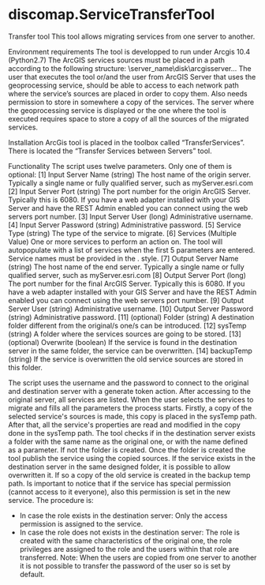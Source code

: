 # discomap.ServiceTransferTool
Transfer tool
This tool allows migrating services from one server to another. 
	
Environment requirements
The tool is developped to run under Arcgis 10.4 (Python2.7)
The ArcGIS services sources must be placed in a path according to the following structure: \\server_name\disk\arcgisserver\...
The user that executes the tool or/and the user from ArcGIS Server that uses the geoprocessing service, should be able to access to each network path where the service’s sources are placed in order to copy them. Also needs permission to store in somewhere a copy of the services. 
The server where the geoprocessing service is displayed or the one where the tool is executed requires space to store a copy of all the sources of the migrated services.

Installation
ArcGis tool is placed in the toolbox called “TransferServices”. There is located the “Transfer Services between Servers” tool.


Functionality
The script uses twelve parameters. Only one of them is optional:
[1] Input Server Name (string)
The host name of the origin server. Typically a single name or fully qualified server, such as myServer.esri.com
[2] Input Server Port (string)
The port number for the origin ArcGIS Server. Typically this is 6080. If you have a web adapter installed with your GIS Server and have the REST Admin enabled you can connect using the web servers port number.
[3] Input Server User (long)
Administrative username.
[4] Input Server Password (string) 
Administrative password.
[5] Service Type (string)
The type of the service to migrate.
[6] Services (Multiple Value)
One or more services to perform an action on. The tool will autopopulate with a list of services when the first 5 parameters are entered. Service names must be provided in the <ServiceName>.<ServiceType> style.
[7] Output Server Name (string)
The host name of the end server. Typically a single name or fully qualified server, such as myServer.esri.com
[8] Output Server Port (long)
The port number for the final ArcGIS Server. Typically this is 6080. If you have a web adapter installed with your GIS Server and have the REST Admin enabled you can connect using the web servers port number.
[9] Output Server User (string)
Administrative username.
[10] Output Server Password (string)
Administrative password.
[11] (optional) Folder (string)
A destination folder different from the original/s one/s can be introduced.
[12] sysTemp (string)
A folder where the services sources are going to be stored.
[13] (optional) Overwrite (boolean)
If the service is found in the destination server in the same folder, the service can be overwritten.
[14] backupTemp (string)
If the service is overwritten the old service sources are stored in this folder.


The script uses the username and the password to connect to the original and destination server with a generate token action. After accessing to the original server, all services are listed. When the user selects the services to migrate and fills all the parameters the process starts.
Firstly, a copy of the selected service's sources is made, this copy is placed in the sysTemp path. After that, all the service's properties are read and modified in the copy done in the sysTemp path. 
The tool checks if in the destination server exists a folder with the same name as the original one, or with the name defined as a parameter. If not the folder is created. Once the folder is created the tool publish the service using the copied sources. 
If the service exists in the destination server in the same designed folder, it is possible to allow overwritten it. If so a copy of the old service is created in the backup temp path.
Is important to notice that if the service has special permission (cannot access to it everyone), also this permission is set in the new service. The procedure is: 
-	In case the role exists in the destination server: Only the access permission is assigned to the service.
-	In case the role does not exists in the destination server: The role is created with the same characteristics of the original one, the role privileges are assigned to the role and the users within that role are transferred.
Note: When the users are copied from one server to another it is not possible to transfer the password of the user so is set by default.

